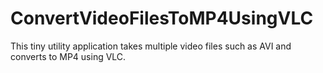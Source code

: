 # ConvertVideoFilesToMP4UsingVLC

This tiny utility application takes multiple video files such as AVI and converts to MP4 using VLC.
